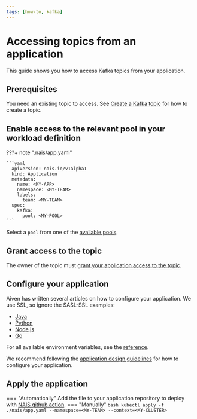 ```yaml
---
tags: [how-to, kafka]
---
```


# Accessing topics from an application

This guide shows you how to access Kafka topics from your application.

## Prerequisites

You need an existing topic to access. See [Create a Kafka topic](create.md) for how to create a topic.

## Enable access to the relevant pool in your workload definition

???+ note ".nais/app.yaml"

    ```yaml
      apiVersion: nais.io/v1alpha1
      kind: Application
      metadata:
        name: <MY-APP>
        namespace: <MY-TEAM>
        labels:
          team: <MY-TEAM>
      spec:
        kafka:
          pool: <MY-POOL>
    ```

Select a `pool` from one of the [available pools](../reference/pools.md).

## Grant access to the topic

The owner of the topic must [grant your application access to the topic](manage-acl.md).

## Configure your application

Aiven has written several articles on how to configure your application.
We use SSL, so ignore the SASL-SSL examples:

- [Java](https://docs.aiven.io/docs/products/kafka/howto/connect-with-java.html)
- [Python](https://docs.aiven.io/docs/products/kafka/howto/connect-with-python.html)
- [Node.js](https://docs.aiven.io/docs/products/kafka/howto/connect-with-nodejs.html)
- [Go](https://docs.aiven.io/docs/products/kafka/howto/connect-with-go.html)

For all available environment variables, see the [reference](../reference/environment-variables.md).

We recommend following the [application design guidelines](../README.md#application-design-guidelines) for how to configure your application.

## Apply the application
=== "Automatically"
    Add the file to your application repository to deploy with [NAIS github action](../../../build/how-to/build-and-deploy.md).
=== "Manually"
    ```bash
    kubectl apply -f ./nais/app.yaml --namespace=<MY-TEAM> --context=<MY-CLUSTER>
    ```
